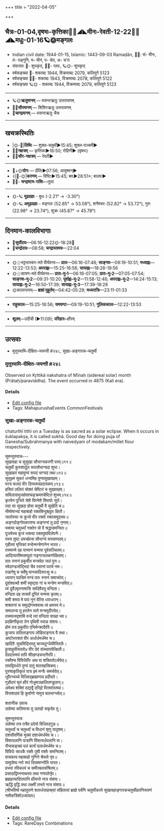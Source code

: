 +++
title = "2022-04-05"

+++
## चैत्रः-01-04,वृषभः-कृत्तिका🌛🌌◢◣मीनः-रेवती-12-22🌌🌞◢◣मधुः-01-16🪐🌞मङ्गलः
- Indian civil date: 1944-01-15, Islamic: 1443-09-03 Ramaḍān, 🌌🌞: सं- मीनः, तं- पङ्गुनि, म- मीनं, प- चेत, अ- च’त
- संवत्सरः 🌛- शुभकृत्, 🌌🌞- प्लवः, 🪐🌞- शुभकृत्
- वर्षसङ्ख्या 🌛- शकाब्दः 1944, विक्रमाब्दः 2079, कलियुगे 5123
- वर्षसङ्ख्या 🌌🌞- शकाब्दः 1943, विक्रमाब्दः 2078, कलियुगे 5122
- वर्षसङ्ख्या 🪐🌞 - शकाब्दः 1944, विक्रमाब्दः 2079, कलियुगे 5123
___________________
- 🪐🌞**ऋतुमानम्** — वसन्तऋतुः उत्तरायणम्
- 🌌🌞**सौरमानम्** — शिशिरऋतुः उत्तरायणम्
- 🌛**चान्द्रमानम्** — वसन्तऋतुः चैत्रः
___________________


## खचक्रस्थितिः
- |🌞-🌛|**तिथिः** — शुक्ल-चतुर्थी►15:45; शुक्ल-पञ्चमी►  
- 🌌🌛**नक्षत्रम्** — कृत्तिका►16:50; रोहिणी► (वृषभः)  
- 🌌🌞**सौर-नक्षत्रम्** — रेवती►  
___________________
- 🌛+🌞**योगः** — प्रीतिः►07:56; आयुष्मान्►  
- २|🌛-🌞|**करणम्** — विष्टिः►15:45; बवः►28:51*; बालवः►  
- 🌌🌛- **चन्द्राष्टम-राशिः**—तुला  
___________________
- 🌞-🪐 **मूढग्रहाः** - बुधः (-2.21° → -3.30°)
- 🌞-🪐 **अमूढग्रहाः** - मङ्गलः (52.85° → 53.08°), शनैश्चरः (52.82° → 53.72°), गुरुः (22.98° → 23.74°), शुक्रः (45.87° → 45.78°)
___________________


## दिनमान-कालविभागाः
- 🌅**सूर्योदयः**—06:16-12:22🌞️-18:28🌇  
- 🌛**चन्द्रोदयः**—08:58; **चन्द्रास्तमयः**—22:04  
___________________
- 🌞⚝भट्टभास्कर-मते वीर्यवन्तः— **प्रातः**—06:16-07:48; **साङ्गवः**—09:19-10:51; **मध्याह्नः**—12:22-13:53; **अपराह्णः**—15:25-16:56; **सायाह्नः**—18:28-19:56  
- 🌞⚝सायण-मते वीर्यवन्तः— **प्रातः-मु॰1**—06:16-07:05; **प्रातः-मु॰2**—07:05-07:54; **साङ्गवः-मु॰2**—09:31-10:20; **पूर्वाह्णः-मु॰2**—11:58-12:46; **अपराह्णः-मु॰2**—14:24-15:13; **सायाह्नः-मु॰2**—16:50-17:39; **सायाह्नः-मु॰3**—17:39-18:28  
- 🌞कालान्तरम्— **ब्राह्मं मुहूर्तम्**—04:42-05:29; **मध्यरात्रिः**—23:11-01:33  
___________________
- **राहुकालः**—15:25-16:56; **यमघण्टः**—09:19-10:51; **गुलिककालः**—12:22-13:53  
___________________
- **शूलम्**—उदीची (►11:09); **परिहारः**–क्षीरम्  
___________________

## उत्सवाः
- मुत्तुस्वामि-दीक्षित-जयन्ती #२४८, सुखा-अङ्गारक-चतुर्थी
### मुत्तुस्वामि-दीक्षित-जयन्ती #२४८

Observed on Kr̥ttikā nakshatra of Mīnaḥ (sidereal solar) month (Prātaḥ/paraviddha). The event occurred in 4875 (Kali era).  




#### Details
- [Edit config file](https://github.com/jyotisham/adyatithi/blob/master/mahApuruSha/sangIta-kRt/sidereal_solar_month/nakshatra/12/03/muttusvAmI~dIkSita~jayantI.toml)
- Tags: MahapurushaEvents CommonFestivals


### सुखा-अङ्गारक-चतुर्थी



chaturthī tithi on a Tuesday is as sacred as a solar eclipse. When it occurs in śuklapakṣa, it is called sukhā. Good day for doing puja of Ganesha/Subrahmanya with naivedyam of modakam/millet flour respectively.

सुमन्तुरुवाच---  
सुखावहा च सुसुखा सौभाग्यकरणी परम्॥११॥  
चतुर्थी कुरुशार्दूल रूपसौभाग्यदा शुभा।  
सुखाव्रतं महापुण्यं रूपदं भाग्यदं तथा॥१२॥  
सुसूक्ष्मं सुकरं धन्यमिह पुण्यसुखावहम्।  
परत्र फलदं वीर दिव्यरूपप्रदायकम्॥१३॥  
हसितं ललितं चोक्तं चेष्टितं च सुखावहम्।  
सविलासभुजक्षेपश्चङ्क्रमश्चेष्टितं शुभम्॥१४॥  
कृत्येन पूजिते चेशे विघ्नेशे शिवयोः सुते।  
तदा सा सुखदा ज्ञेया चतुर्थी वै सुखेति च॥  
भीमोमाभ्यां महाबाहो रक्तबिन्दुश्च्युतः क्षितौ।  
जातोस्याः स कुजो वीर रक्तो रक्तसमुद्भवः॥  
अङ्गदोङ्गोपकारश्च अङ्गानां तु प्रदो नृणाम्।  
भक्त्या चतुर्थ्यां नक्तेन यो वै श्रद्धासमन्वितः॥  
पूजयेच्च कुजं भक्त्या रक्तपुष्पविलेपनैः।  
यस्य तुष्टः प्रयच्छेत्स सौभाग्यं रूपसम्पदम्॥  
गृहीत्वा मृत्तिकां वन्देन्मन्त्रेणानेन भारत।  
तस्मान्मे दह पाप्मानं यन्मया पूर्वसञ्चितम्॥  
आदित्यरश्मिसम्पूतां गङ्गाजलकणोक्षिताम्।  
ततः स्नानं प्रकुर्वीत मन्त्रयेत जलं पुनः॥  
स्वेदाण्डजोद्भिदां चैव रसानां पतये नमः।  
तडागेषु च सर्वेषु मानसादिसरःसु च॥  
ध्यायन् पठन्निमं मन्त्रं ततः स्नानं समाचरेत्।  
दूर्वाश्वत्थौ शमीं स्पृष्ट्वा गां च मन्त्रेण मन्त्रवित्॥  
त्वं दूर्वेऽमृतनामासि सर्वदेवैस्तु वन्दिता।  
वन्दिता दह तत्सर्वं दुरितं यन्मया कृतम्॥  
शमी शमय मे पापं नूनं वेत्सि धराधरान्।  
शक्तानां च समुद्योगमश्वत्थ त्वं क्षमस्व मे॥  
समालभ्य तु हस्तेन ततो मन्त्रमुदीरयेत्।  
तस्मात्स्पृशामि वन्दे त्वां वन्दिता पापहा भव॥  
प्रदक्षिणीकृता तेन पृथिवी स्यान्न संशयः।  
होमं तत्र प्रकुर्वीत एभिर्मन्त्रपदैर्वरैः॥  
कुजाय ललिताङ्गाय लोहिताङ्गाय वै तथा।  
अष्टोत्तरशतं वीर अर्धार्धमर्धमेव च॥  
खादिरैः सुसमिद्भिस्तु चाज्यदुग्धैर्यवैस्तिलैः।  
हुत्वाहुतीस्ततो४ वीर देवं संस्थापयेत्क्षितौ॥  
देवदारुमयं वापि श्रीखण्डचन्दनैरपि।  
रक्तैश्च विविधैर्वीर अथ वा शक्तितोऽर्चयेत्॥  
तावद्विवर्धते पुण्यं दातुं शतसहस्रिकम्।  
पुरुषाकृतिकृतं पात्र इमं मन्त्रैः समर्चयेत्॥  
धूपैरभ्यर्च्य विधिवद्ब्राह्मणाय प्रदीयते।  
गुडौदनं घृतं क्षीरं गोधूमाञ्छालितण्डुलान्॥  
अवेक्ष्य शक्तिं दद्याद्वै दरिद्रो वित्तवांस्तथा।  
वित्तशाठ्यं हि कुर्वाणो नामुत्र बलभाग्भवेत्॥  
  
शतानीक उवाच  
उपोष्या कतिमात्रा तु उताहो सकृदेव तु।  
  
सुमन्तुरुवाच  
उपोष्या तत्र तत्रैव प्रदेयो विधिवद्गुडः॥  
चतुर्थ्यां च चतुर्थ्यां च विधानं शृणु यादृशम्।  
दशसौवर्णिकं मुख्यं दशार्धमर्धमेव च।।  
विंशत्पलानि पात्राणि विंशत्यर्धपलानि वा।  
रौप्यसङ्ख्यं पलं कार्यं पलार्धमर्धमेव च॥  
विविधैः साधकै रक्तैः पुष्पै रक्तैः समन्वितम्।  
वाचकाय महाबाहो गुणिने श्रेयसे नृप॥  
यामुपोष्य नरो रूपं दिव्यमाप्नोति भारत।  
प्रभया रविकल्पं च समीरबलसंश्रितम्॥  
प्रसादाद्विघ्ननाथस्य तथा गणपतेर्नृप।  
ब्रह्महत्यादिपापानि क्षीयन्ते नात्र संशयः।  
ऋद्धिं वृद्धिं तथा लक्ष्मीं लभते नात्र संशयः॥  
(श्रीभविष्ये महापुराणे शतार्धसाहस्र्यां संहितायां ब्राह्मे पर्वणि चतुर्थीकल्पे सुखावहाङ्गारकचतुर्थीव्रतनिरूपणं नामैकत्रिंशोऽध्यायतः)



#### Details
- [Edit config file](https://github.com/jyotisham/adyatithi/blob/master/time_focus/tithi-vara-combinations/description_only/sukhA~aGgAraka-caturthI.toml)
- Tags: RareDays Combinations


